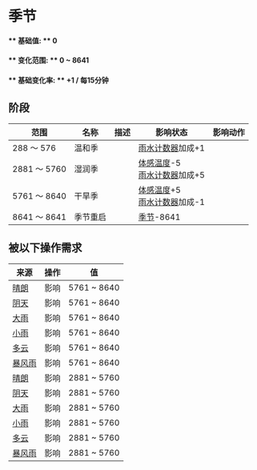 # 季节  
#### ** 基础值: ** 0   
#### ** 变化范围: ** 0 ~ 8641  
#### ** 基础变化率: ** +1 / 每15分钟  
## 阶段  
范围  |  名称  |  描述  |  影响状态  |  影响动作  
----  |  ----  |  ----  |  ----  |  ----  
288 ～ 576  |  温和季  |    |  [雨水计数器](RainCounter.md)加成+1  |    
2881 ～ 5760  |  湿润季  |    |  [体感温度](TemperaturePerceived.md)-5<br>[雨水计数器](RainCounter.md)加成+5  |    
5761 ～ 8640  |  干旱季  |    |  [体感温度](TemperaturePerceived.md)+5<br>[雨水计数器](RainCounter.md)加成-1  |    
8641 ～ 8641  |  季节重启  |    |  [季节](Seasons.md)-8641  |    
## 被以下操作需求  
来源  |  操作  |  值  
----  |  ----  |  ----  
[晴朗](TropicalIsland_Clear.md)  |  影响  |  5761 ~ 8640  
[阴天](TropicalIsland_Cloudy.md)  |  影响  |  5761 ~ 8640  
[大雨](TropicalIsland_HeavyRain.md)  |  影响  |  5761 ~ 8640  
[小雨](TropicalIsland_LightRain.md)  |  影响  |  5761 ~ 8640  
[多云](TropicalIsland_PartiallyCloudy.md)  |  影响  |  5761 ~ 8640  
[暴风雨](TropicalIsland_Storm.md)  |  影响  |  5761 ~ 8640  
[晴朗](TropicalIsland_Clear.md)  |  影响  |  2881 ~ 5760  
[阴天](TropicalIsland_Cloudy.md)  |  影响  |  2881 ~ 5760  
[大雨](TropicalIsland_HeavyRain.md)  |  影响  |  2881 ~ 5760  
[小雨](TropicalIsland_LightRain.md)  |  影响  |  2881 ~ 5760  
[多云](TropicalIsland_PartiallyCloudy.md)  |  影响  |  2881 ~ 5760  
[暴风雨](TropicalIsland_Storm.md)  |  影响  |  2881 ~ 5760  
